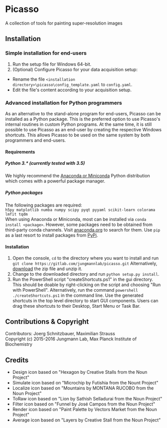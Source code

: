 # Picasso
A collection of tools for painting super-resolution images

## Installation
### Simple installation for end-users
1. Run the setup file for Windows 64-bit.
2. (Optional) Configure Picasso for your data acquisition setup:
  - Rename the file `<installation directory>\picasso\config_template.yaml` to `config.yaml`.
  - Edit the file's content according to your acquisition setup.

### Advanced installation for Python programmers
As an alternative to the stand-alone program for end-users, Picasso can be installed as a Python package. This is the preferred option to use Picasso's internal routines in custom Python programs. At the same time, it is still possible to use Picasso as an end-user by creating the respective Windows shortcuts. This allows Picasso to be used on the same system by both programmers and end-users.

#### Requirements

##### Python 3.* (currently tested with 3.5)  
We highly recommend the [Anaconda or Miniconda](https://www.continuum.io/downloads) Python distribution which comes with a powerful package manager.

##### Python packages
The following packages are required:  
`h5py matplotlib numba numpy scipy pyqt pyyaml scikit-learn colorama lmfit tqdm`  
When using Anaconda or Miniconda, most can be installed via `conda install <package>`. However, some packages need to be obtained from third-party conda channels. Visit [anaconda.org](anaconda.org) to search for them. Use `pip`  as a last resort to install packages from [PyPi](https://pypi.python.org/pypi).

#### Installation

1. Open the console, `cd` to the directory where you want to install and run
`git clone https://gitlab.com/jungmannlab/picasso.git`
Alternatively, [download](https://gitlab.com/jungmannlab/picasso/repository/archive.zip?ref=master) the zip file and unzip it.
2. Change to the downloaded directory and run `python setup.py install`.
3. Run the PowerShell script "createShortcuts.ps1" in the gui directory.
This should be doable by right-clicking on the script and choosing "Run with PowerShell". Alternatively, run the command `powershell ./createShortcuts.ps1` in the command line. Use the generated shortcuts in the top level directory to start GUI components. Users can drag these shortcuts to their Desktop, Start Menu or Task Bar.

## Contributions & Copyright
Contributors: Joerg Schnitzbauer, Maximilian Strauss  
Copyright (c) 2015-2016 Jungmann Lab, Max Planck Institute of Biochemistry

## Credits
- Design icon based on "Hexagon by Creative Stalls from the Noun Project"
- Simulate icon based on "Microchip by Futishia from the Nount Project"
- Localize icon based on "Mountains by MONTANA RUCOBO from the Noun Project"
- ToRaw icon based on "Lion by Sathish Selladurai from the Noun Project"
- Filter icon based on "Funnel by José Campos from the Noun Project"
- Render icon based on "Paint Palette by Vectors Market from the Noun Project"
- Average icon based on "Layers by Creative Stall from the Noun Project"
